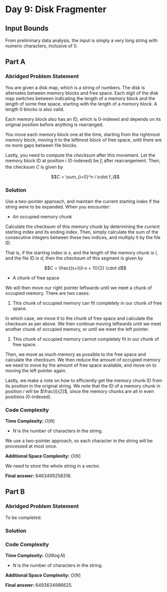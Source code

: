 # Day 9: Disk Fragmenter

## Input Bounds

From preliminary data analysis, the input is simply a very long string with numeric characters, inclusive of 0.

## Part A

### Abridged Problem Statement

You are given a disk map, which is a string of numbers. The disk is alternates between memory blocks and free space. Each digit of the disk map switches between indicating the length of a memory block and the length of some free space, starting with the length of a memory block. A length 0 blocks is also valid.

Each memory block also has an ID, which is 0-indexed and depends on its original position before anything is rearranged.

You move each memory block one at the time, starting from the rightmost memory block, moving it to the leftmost block of free space, until there are no more gaps between file blocks.

Lastly, you need to compute the *checksum* after this movement. Let the memory block ID at position $i$ (0-indexed) be $f_i$ after rearrangement. Then, the checksum $C$ is given by

$$C = \sum_{i=0}^n i \cdot f_i$$

### Solution

Use a two-pointer approach, and maintain the current starting index if the string were to be expanded. When you encounter:

* An occupied memory chunk

Calculate the checksum of this memory chunk by determining the current starting index and its ending index. Then, simply calculate the sum of the consecutive integers between these two indices, and multiply it by the file ID.

That is, if the starting index is $x$, and the length of the memory chunk is $l$, and the file ID is $d$, then the checksum of this segment is given by 

$$C = \frac{(x+l)(l-x + 1)}{2} \cdot d$$

* A chunk of free space

We will then move our right pointer leftwards until we meet a chunk of occupied memory. There are two cases:

1. This chunk of occupied memory can fit completely in our chunk of free space.

In which case, we move it to the chunk of free space and calculate the checksum as per above. We then continue moving leftwards until we meet another chunk of occupied memory, or until we meet the left pointer.

2. This chunk of occupied memory cannot completely fit in our chunk of free space.

Then, we move as much memory as possible to the free space and calculate the checksum. We then reduce the amount of occupied memory we need to move by the amount of free space available, and move on to moving the left pointer again.

Lastly, we make a note on how to efficiently get the memory chunk ID from its position in the original string. We note that the ID of a memory chunk in position $i$ will be $\frac{i}{2}$, since the memory chunks are all in even positions (0-indexed).

### Code Complexity

**Time Complexity:** $O(N)$

* $N$ is the number of characters in the string.

We use a two-pointer approach, so each character in the string will be processed at most once.

**Additional Space Complexity:** $O(N)$

We need to store the whole string in a vector.

**Final answer:** 6463499258318.

## Part B

### Abridged Problem Statement

To be completed.

### Solution

### Code Complexity

**Time Complexity:** $O(N \log N)$

* $N$ is the number of characters in the string.

**Additional Space Complexity:** $O(N)$

**Final answer:** 6493634986625.
